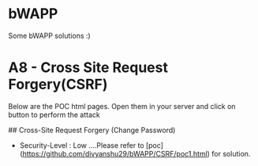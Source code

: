# bWAPP
Some bWAPP solutions :)

# A8 - Cross Site Request Forgery(CSRF)
<p>Below are the POC html pages. Open them in your server and click on button to perform the attack</p>
## Cross-Site Request Forgery (Change Password)

- Security-Level : Low
....Please refer to [poc] (https://github.com/divyanshu29/bWAPP/CSRF/poc1.html) for solution.
